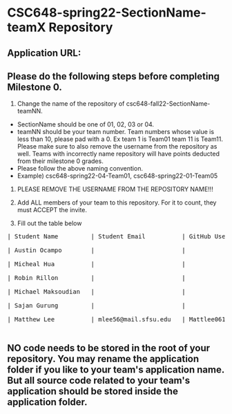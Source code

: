# CSC648-spring22-SectionName-teamX Repository

## Application URL: 


## Please do the following steps before completing Milestone 0.
1. Change the name of the repository of csc648-fall22-SectionName-teamNN. 
 - SectionName should be one of 01, 02, 03 or 04. 
 - teamNN should be your team number. Team numbers whose value is less than 10, please pad with a 0. Ex team 1 is Team01 team 11 is Team11. Please make sure to also remove the username from the repository as well. Teams with incorrectly name repository will have points deducted from their milestone 0 grades.
 - Please follow the above naming convention.
 - Example) csc648-spring22-04-Team01,   csc648-spring22-01-Team05

1. PLEASE REMOVE THE USERNAME FROM THE REPOSITORY NAME!!!

2. Add ALL members of your team to this repository. For it to count, they must ACCEPT the invite.

3. Fill out the table below

<pre>
| Student Name         | Student Email          | GitHub Username  | Stundet's role <br>
| Austin Ocampo        |                        |                  | Team Leader <br>
| Micheal Hua          |                        |                  | Scrum Master <br>
| Robin Rillon         |                        |                  | Front-End Lead <br>
| Michael Maksoudian   |                        |                  | Back-End Lead <br>
| Sajan Gurung         |                        |                  | Back-End Lead <br>
| Matthew Lee          | mlee56@mail.sfsu.edu   | Mattlee0610      | GitHub Master <br>
</pre>

## NO code needs to be stored in the root of your repository. You may rename the application folder if you like to your team's application name. But all source code related to your team's application should be stored inside the application folder.
